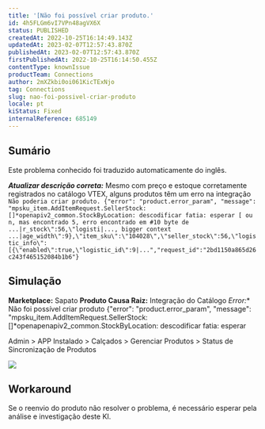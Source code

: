 ```yaml
---
title: '[Não foi possível criar produto.'
id: 4h5FLGm6vI7VPn48agVX6X
status: PUBLISHED
createdAt: 2022-10-25T16:14:49.143Z
updatedAt: 2023-02-07T12:57:43.870Z
publishedAt: 2023-02-07T12:57:43.870Z
firstPublishedAt: 2022-10-25T16:14:50.455Z
contentType: knownIssue
productTeam: Connections
author: 2mXZkbi0oi061KicTExNjo
tag: Connections
slug: nao-foi-possivel-criar-produto
locale: pt
kiStatus: Fixed
internalReference: 685149
---
```


## Sumário

<div class="alert alert-info">
  <p>Este problema conhecido foi traduzido automaticamente do inglês.</p>
</div>



_**Atualizar descrição correta:**_ Mesmo com preço e estoque corretamente registrados no catálogo VTEX, alguns produtos têm um erro
na integração `Não poderia criar produto. {"error": "product.error_param", "message": "mpsku_item.AddItemRequest.SellerStock: []*openapiv2_common.StockByLocation: descodificar fatia: esperar [ ou n, mas encontrado 5, erro encontrado em #10 byte de ...|r_stock\":56,\"logisti|..., bigger context ...|age_width\":9},\"item_sku\":\"104028\",\"seller_stock\":56,\"logistic_info\":[{\"enabled\":true,\"logistic_id\":9|...","request_id":"2bd1150a865d26c243f465152084b1b6"} `


##

## Simulação



**Marketplace:** Sapato
**Produto Causa Raiz:** Integração do Catálogo
*Error:** Não foi possível criar produto {"error": "product.error_param", "message": "mpsku_item.AddItemRequest.SellerStock: []*openapenapiv2_common.StockByLocation: descodificar fatia: esperar

Admin > APP Instalado > Calçados > Gerenciar Produtos > Status de Sincronização de Produtos

 ![](https://vtexhelp.zendesk.com/attachments/token/t5CjjlTerPxIk72GBrQXTbuzh/?name=image.png)



##

## Workaround


Se o reenvio do produto não resolver o problema, é necessário esperar pela análise e investigação deste KI.

